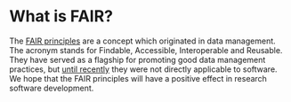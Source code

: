 # What is FAIR?
The [FAIR principles](https://www.nature.com/articles/sdata201618) are a concept which originated in data management. The acronym stands for Findable, Accessible, Interoperable and Reusable. They have served as a flagship for promoting good data management practices, but [until recently](https://dx.doi.org/10.3233/DS-190026) they were not directly applicable to software. We hope that the FAIR principles will have a positive effect in research software development.
